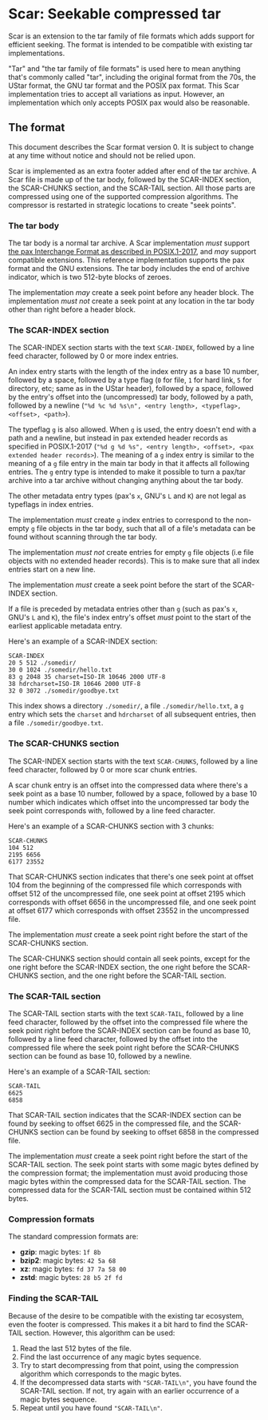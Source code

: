 # Scar: Seekable compressed tar

Scar is an extension to the tar family of file formats which adds support for efficient seeking.
The format is intended to be compatible with existing tar implementations.

"Tar" and "the tar family of file formats" is used here to mean anything that's commonly called "tar",
including the original format from the 70s, the UStar format, the GNU tar format and the POSIX
pax format.
This Scar implementation tries to accept all variations as input.
However, an implementation which only accepts POSIX pax would also be reasonable.

## The format

This document describes the Scar format version 0.
It is subject to change at any time without notice and should not be relied upon.

Scar is implemented as an extra footer added after end of the tar archive.
A Scar file is made up of the tar body,
followed by the SCAR-INDEX section, the SCAR-CHUNKS section, and the SCAR-TAIL section.
All those parts are compressed using one of the supported compression algorithms.
The compressor is restarted in strategic locations to create "seek points".

### The tar body

The tar body is a normal tar archive. A Scar implementation _must_ support
[the pax Interchange Format as described in POSIX.1-2017](https://pubs.opengroup.org/onlinepubs/9699919799/utilities/pax.html#tag_20_92_13_01),
and _may_ support compatible extensions.
This reference implementation supports the pax format and the GNU extensions.
The tar body includes the end of archive indicator, which is two 512-byte blocks of zeroes.

The implementation _may_ create a seek point before any header block.
The implementation _must not_ create a seek point at any location in the tar body other than right
before a header block.

### The SCAR-INDEX section

The SCAR-INDEX section starts with the text `SCAR-INDEX`, followed by a line feed character,
followed by 0 or more index entries.

An index entry starts with the length of the index entry as a base 10 number, followed by a space,
followed by a type flag (`0` for file, `1` for hard link, `5` for directory, etc; same as in the
UStar header), followed by a space, followed by the entry's offset into the (uncompressed) tar body,
followed by a path, followed by a newline
(`"%d %c %d %s\n", <entry length>, <typeflag>, <offset>, <path>`).

The typeflag `g` is also allowed. When `g` is used, the entry doesn't end with a path and a newline,
but instead in pax extended header records as specified in POSIX.1-2017
(`"%d g %d %s", <entry length>, <offset>, <pax extended header records>`).
The meaning of a `g` index entry is similar to the meaning of a `g` file entry in the main tar body
in that it affects all following entries.
The `g` entry type is intended to make it possible to turn a pax/tar archive into a tar archive
without changing anything about the tar body.

The other metadata entry types (pax's `x`, GNU's `L` and `K`) are not legal as typeflags
in index entries.

The implementation _must_ create `g` index entries to correspond to the non-empty `g` file objects
in the tar body, such that all of a file's metadata can be found without scanning through the tar
body.

The implementation _must not_ create entries for empty `g` file objects  (i.e file objects with no
extended header records). This is to make sure that all index entries start on a new line.

The implementation _must_ create a seek point before the start of the SCAR-INDEX section.

If a file is preceded by metadata entries other than `g` (such as pax's `x`, GNU's `L` and `K`),
the file's index entry's offset _must_ point to the start of the earliest applicable metadata entry.

Here's an example of a SCAR-INDEX section:

```
SCAR-INDEX
20 5 512 ./somedir/
30 0 1024 ./somedir/hello.txt
83 g 2048 35 charset=ISO-IR 10646 2000 UTF-8
38 hdrcharset=ISO-IR 10646 2000 UTF-8
32 0 3072 ./somedir/goodbye.txt
```

This index shows a directory `./somedir/`, a file `./somedir/hello.txt`, a `g` entry which
sets the `charset` and `hdrcharset` of all subsequent entries, then a file `./somedir/goodbye.txt`.

### The SCAR-CHUNKS section

The SCAR-INDEX section starts with the text `SCAR-CHUNKS`, followed by a line feed character,
followed by 0 or more scar chunk entries.

A scar chunk entry is an offset into the compressed data where there's a seek point
as a base 10 number, followed by a space, followed by a base 10 number which indicates
which offset into the uncompressed tar body the seek point corresponds with,
followed by a line feed character.

Here's an example of a SCAR-CHUNKS section with 3 chunks:

```
SCAR-CHUNKS
104 512
2195 6656
6177 23552
```

That SCAR-CHUNKS section indicates that there's one seek point at offset 104 from the beginning of
the compressed file which corresponds with offset 512 of the uncompressed file,
one seek point at offset 2195 which corresponds with offset 6656 in the uncompressed file,
and one seek point at offset 6177 which corresponds with offset 23552 in the uncompressed file.

The implementation _must_ create a seek point right before the start of the SCAR-CHUNKS section.

The SCAR-CHUNKS section should contain all seek points, except for the one right before the SCAR-INDEX
section, the one right before the SCAR-CHUNKS section, and the one right before
the SCAR-TAIL section.

### The SCAR-TAIL section

The SCAR-TAIL section starts with the text `SCAR-TAIL`, followed by a line feed character,
followed by the offset into the compressed file where the seek point right before
the SCAR-INDEX section can be found as base 10, followed by a line feed character,
followed by the offset into the compressed file where the seek point right before the SCAR-CHUNKS
section can be found as base 10, followed by a newline.

Here's an example of a SCAR-TAIL section:

```
SCAR-TAIL
6625
6858
```

That SCAR-TAIL section indicates that the SCAR-INDEX section can be found by seeking to offset 6625
in the compressed file, and the SCAR-CHUNKS section can be found by seeking to offset 6858
in the compressed file.

The implementation _must_ create a seek point right before the start of the SCAR-TAIL section.
The seek point starts with some magic bytes defined by the compression format;
the implementation must avoid producing those magic bytes within the compressed
data for the SCAR-TAIL section.
The compressed data for the SCAR-TAIL section must be contained within 512 bytes.

### Compression formats

The standard compression formats are:

* **gzip**: magic bytes: `1f 8b`
* **bzip2**: magic bytes: `42 5a 68`
* **xz**: magic bytes: `fd 37 7a 58 00`
* **zstd**: magic bytes: `28 b5 2f fd`

### Finding the SCAR-TAIL

Because of the desire to be compatible with the existing tar ecosystem, even the footer is compressed.
This makes it a bit hard to find the SCAR-TAIL section.
However, this algorithm can be used:

1. Read the last 512 bytes of the file.
2. Find the last occurrence of any magic bytes sequence.
3. Try to start decompressing from that point, using the compression algorithm which corresponds to the
   magic bytes.
4. If the decompressed data starts with `"SCAR-TAIL\n"`, you have found the SCAR-TAIL section.
   If not, try again with an earlier occurrence of a magic bytes sequence.
5. Repeat until you have found `"SCAR-TAIL\n"`.
